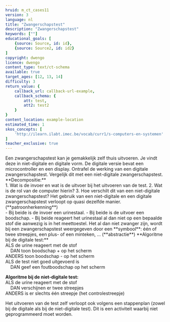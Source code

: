 ```yaml
---
hruid: m_ct_cases11
version: 3
language: nl
title: "Zwangerschapstest"
description: "Zwangerschapstest"
keywords: [""]
educational_goals: [
    {source: Source, id: id}, 
    {source: Source2, id: id2}
]
copyright: dwengo
licence: dwengo
content_type: text/ct-schema
available: true
target_ages: [12, 13, 14]
difficulty: 3
return_value: {
    callback_url: callback-url-example,
    callback_schema: {
        att: test,
        att2: test2
    }
}
content_location: example-location
estimated_time: 1
skos_concepts: [
    'http://ilearn.ilabt.imec.be/vocab/curr1/s-computers-en-systemen'
]
teacher_exclusive: true
---
```


<context>
Een zwangerschapstest kan je gemakkelijk zelf thuis uitvoeren. Je vindt deze in niet-digitale en digitale vorm. De digitale versie bevat een microcontroller en een display. Ontrafel de werking van een digitale zwangerschapstest. Vergelijk dit met een niet-digitale zwangerschapstest.  
</context>
<decomposition>
**Decompositie:**<br>
1. Wat is de invoer en wat is de uitvoer bij het uitvoeren van de test.
2. Wat is de rol van de computer hierin?
3. Hoe verschilt dit van een niet-digitale zwangerschapstest?
</decomposition>
<patternRecognition>
Het gebruik van een niet-digitale en een digitale zwangerschapstest verloopt op quasi dezelfde manier. (**patroonherkenning**)<br> 
- Bij beide is de invoer een urinestaal.
- Bij beide is de uitvoer een boodschap.
- Bij beide reageert het urinestaal al dan niet op een bepaalde stof die aanwezig is in het meettoestel.   
</patternRecognition>
<abstraction>
Het al dan niet zwanger zijn, wordt bij een zwangerschapstest weergegeven door een **symbool**: één of twee streepjes, een plus- of een minteken, … (**abstractie**)
</abstraction>
<algorithms>
**Algoritme bij de digitale test:**<br>  
ALS de urine reageert met de stof <br>
&nbsp;&nbsp;&nbsp;&nbsp;DAN toon boodschap + op het scherm <br>
ANDERS toon boodschap - op het scherm<br>
ALS de test niet goed uitgevoerd is<br>
&nbsp;&nbsp;&nbsp;&nbsp;DAN geef een foutboodschap op het scherm

**Algoritme bij de niet-digitale test:**<br>
ALS de urine reageert met de stof <br>
&nbsp;&nbsp;&nbsp;&nbsp;DAN verschijnen er twee streepjes<br>
ANDERS is er slechts één streepje (het controlestreepje)

Het uitvoeren van de test zelf verloopt ook volgens een stappenplan (zowel bij de digitale als bij de niet-digitale test). 
</algorithms>
<implementation>
Dit is een activiteit waarbij niet geprogrammeerd moet worden.
</implementation>

